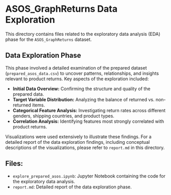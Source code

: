 # ASOS_GraphReturns Data Exploration

This directory contains files related to the exploratory data analysis (EDA) phase for the `ASOS_GraphReturns` dataset.

## Data Exploration Phase

This phase involved a detailed examination of the prepared dataset (`prepared_asos_data.csv`) to uncover patterns, relationships, and insights relevant to product returns. Key aspects of the exploration included:

- **Initial Data Overview:** Confirming the structure and quality of the prepared data.
- **Target Variable Distribution:** Analyzing the balance of returned vs. non-returned items.
- **Categorical Feature Analysis:** Investigating return rates across different genders, shipping countries, and product types.
- **Correlation Analysis:** Identifying features most strongly correlated with product returns.

Visualizations were used extensively to illustrate these findings. For a detailed report of the data exploration findings, including conceptual descriptions of the visualizations, please refer to `report.md` in this directory.

## Files:
- `explore_prepared_asos.ipynb`: Jupyter Notebook containing the code for the exploratory data analysis.
- `report.md`: Detailed report of the data exploration phase.
